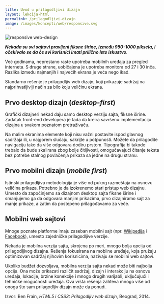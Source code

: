 ```yaml
---
title: Uvod u prilagodljivi dizajn
layout: lekcija-html
permalink: /prilagodljivi-dizajn
image: /images/koncepti/web/responsive.svg
---
```


![responsive web-design]({{page.image}})

***Nekada su svi sajtovi pravljeni fiksne širine, između 950-1000 piksela, i očekivalo se da će svi korisnici imati prilično isto iskustvo.***

Već godinama, neprestano raste upotreba mobilnih uređaja za pregled interneta. S druge strane, uobičajena je upotreba monitora od 27 i 30 inča. Razlika izmedu najmanjih i najvećih ekrana je veća nego ikad.

Standarno rešenje je prilagodljiv web dizajn, koji prikazuje sadržaj na najprihvatljiviji način za bilo koju veličinu ekrana.

## Prvo desktop dizajn (*desktop-first*)

Grafički dizajneri nekad daju samo desktop verziju sajta, fiksne širine. Zadatak front-end developera je tada da kreira savršenu implementaciju dizajna u svakom poznatom pretraživaču.

Na malim ekranima elemente koji nisu važni postavite ispod glavnog sadržaja ili, u najgorem slučaju, sakrijte u potpunosti. Možete da prilagodite navigaciju tako da više odgovara dodiru prstom. Tipografija bi takode trebalo da bude skalirana zbog bolje čitljivosti, omogućavajući čitanje teksta bez potrebe stalnog povlačenja prikaza sa jedne na drugu stranu.

## Prvo mobilni dizajn (*mobile first*)

Istinski prilagodljiva metodologija je više od pukog razmeštaja na osnovu veličina prikaza. Potrebno je da izokrenemo stari pristup web dizajnu. Umesto da započinjemo sa dizajnom desktop sajta fiksne širine i smanjujemo ga da odgovara manjim prikazima, prvo dizajniramo sajt za manje prikaze, a zatim da postepeno prilagođavamo za veće.

## Mobilni web sajtovi

Mnoge poznate platforme imaju zaseban mobilni sajt (npr.  [Wikipedija](https://en.m.wikipedia.org/wiki/Main_Page) i [Facebook](https://m.facebook.com/)), umesto zajedničke prilagodljive verzije.

Nekada je mobilna verzija sajta, skrojena po meri, mnogo bolja opcija od prilagodljivog dizajna. Rešenja fokusirana na mobilne uređaje, koja pružaju optimizovan sadržaj njihovim korisnicima, nazivaju se mobilni web sajtovi.

Ukoliko budžet dozvoljava, mobilna verzija sajta nekad može biti najbolja opcija. Ona može prikazati različit sadržaj, dizajn i interakciju na osnovu uređaja, lokacije, brzine konekcije i mnogo drugih varijabli, uključujući i tehničke mogućnosti uređaja. Ova vrsta rešenja zahteva mnogo više od onoga što sam prilagodljiv dizajn može da ponudi.


Izvor: Ben Frain, *HTML5 i CSS3: Prilagodljiv web dizajn*, Beograd, 2014.

